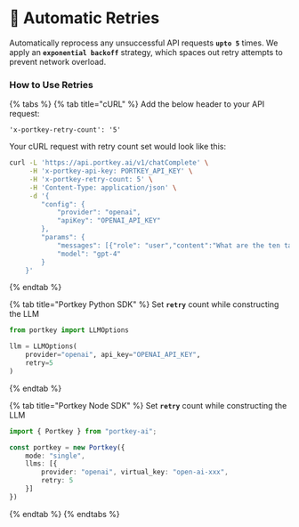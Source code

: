 # 🔁 Automatic Retries

Automatically reprocess any unsuccessful API requests **`upto 5`** times. We apply an **`exponential backoff`** strategy, which spaces out retry attempts to prevent network overload.

### How to Use Retries

{% tabs %}
{% tab title="cURL" %}
Add the below header to your API request:

```
'x-portkey-retry-count': '5'
```

Your cURL request with retry count set would look like this:

```bash
curl -L 'https://api.portkey.ai/v1/chatComplete' \
     -H 'x-portkey-api-key: PORTKEY_API_KEY' \
     -H 'x-portkey-retry-count: 5' \
     -H 'Content-Type: application/json' \
     -d '{ 
        "config": { 
            "provider": "openai",
            "apiKey": "OPENAI_API_KEY"
        },
        "params": {
            "messages": [{"role": "user","content":"What are the ten tallest buildings in India?"}],
            "model": "gpt-4"
        }
    }'
```
{% endtab %}

{% tab title="Portkey Python SDK" %}
Set **`retry`** count while constructing the LLM

```python
from portkey import LLMOptions

llm = LLMOptions(
    provider="openai", api_key="OPENAI_API_KEY", 
    retry=5
)
```
{% endtab %}

{% tab title="Portkey Node SDK" %}
Set **`retry`** count while constructing the LLM

```typescript
import { Portkey } from "portkey-ai";

const portkey = new Portkey({
    mode: "single",
    llms: [{
        provider: "openai", virtual_key: "open-ai-xxx",
        retry: 5
    }]
})
```
{% endtab %}
{% endtabs %}
